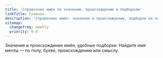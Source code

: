 ```yaml
---
title: 'Cправочник имён по значению, происхождению и подборкам'
linkTitle: Главная
description: 'Справочник имён: значения и происхождение, подборки по полу, происхождению, буквам и смыслу.'
sitemap:
  changefreq: weekly
  priority: 0.9
---
```


Значения и происхождение имён, удобные подборки. Найдите имя мечты — по полу, букве, происхождению или смыслу.
